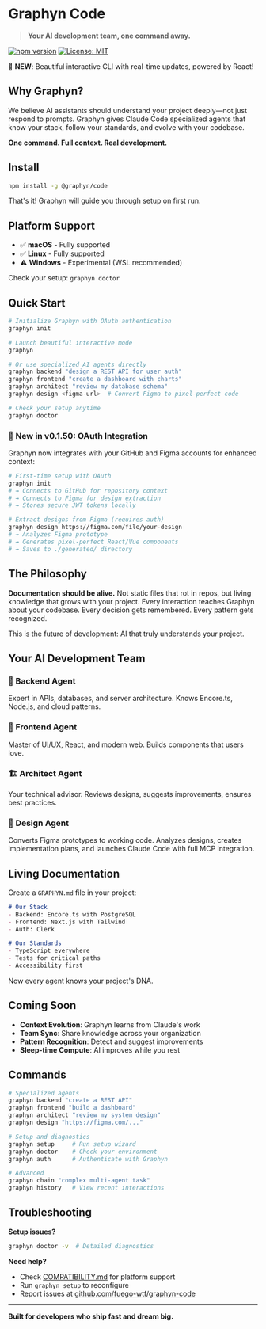 # Graphyn Code

> **Your AI development team, one command away.**

[![npm version](https://img.shields.io/npm/v/@graphyn/code.svg)](https://www.npmjs.com/package/@graphyn/code)
[![License: MIT](https://img.shields.io/badge/License-MIT-yellow.svg)](https://opensource.org/licenses/MIT)

🎨 **NEW**: Beautiful interactive CLI with real-time updates, powered by React!

## Why Graphyn?

We believe AI assistants should understand your project deeply—not just respond to prompts. Graphyn gives Claude Code specialized agents that know your stack, follow your standards, and evolve with your codebase.

**One command. Full context. Real development.**

## Install

```bash
npm install -g @graphyn/code
```

That's it! Graphyn will guide you through setup on first run.

## Platform Support

- ✅ **macOS** - Fully supported
- ✅ **Linux** - Fully supported  
- ⚠️ **Windows** - Experimental (WSL recommended)

Check your setup: `graphyn doctor`

## Quick Start

```bash
# Initialize Graphyn with OAuth authentication
graphyn init

# Launch beautiful interactive mode
graphyn

# Or use specialized AI agents directly
graphyn backend "design a REST API for user auth"
graphyn frontend "create a dashboard with charts" 
graphyn architect "review my database schema"
graphyn design <figma-url>  # Convert Figma to pixel-perfect code

# Check your setup anytime
graphyn doctor
```

### 🚀 New in v0.1.50: OAuth Integration

Graphyn now integrates with your GitHub and Figma accounts for enhanced context:

```bash
# First-time setup with OAuth
graphyn init
# → Connects to GitHub for repository context
# → Connects to Figma for design extraction
# → Stores secure JWT tokens locally

# Extract designs from Figma (requires auth)
graphyn design https://figma.com/file/your-design
# → Analyzes Figma prototype
# → Generates pixel-perfect React/Vue components
# → Saves to ./generated/ directory
```

## The Philosophy

**Documentation should be alive.** Not static files that rot in repos, but living knowledge that grows with your project. Every interaction teaches Graphyn about your codebase. Every decision gets remembered. Every pattern gets recognized.

This is the future of development: AI that truly understands your project.

## Your AI Development Team

### 🔧 Backend Agent
Expert in APIs, databases, and server architecture. Knows Encore.ts, Node.js, and cloud patterns.

### 🎨 Frontend Agent  
Master of UI/UX, React, and modern web. Builds components that users love.

### 🏗️ Architect Agent
Your technical advisor. Reviews designs, suggests improvements, ensures best practices.

### 🎨 Design Agent
Converts Figma prototypes to working code. Analyzes designs, creates implementation plans, and launches Claude Code with full MCP integration.

## Living Documentation

Create a `GRAPHYN.md` file in your project:

```markdown
# Our Stack
- Backend: Encore.ts with PostgreSQL
- Frontend: Next.js with Tailwind
- Auth: Clerk

# Our Standards
- TypeScript everywhere
- Tests for critical paths
- Accessibility first
```

Now every agent knows your project's DNA.

## Coming Soon

- **Context Evolution**: Graphyn learns from Claude's work
- **Team Sync**: Share knowledge across your organization
- **Pattern Recognition**: Detect and suggest improvements
- **Sleep-time Compute**: AI improves while you rest

## Commands

```bash
# Specialized agents
graphyn backend "create a REST API"
graphyn frontend "build a dashboard" 
graphyn architect "review my system design"
graphyn design "https://figma.com/..."

# Setup and diagnostics
graphyn setup     # Run setup wizard
graphyn doctor    # Check your environment
graphyn auth      # Authenticate with Graphyn

# Advanced
graphyn chain "complex multi-agent task"
graphyn history   # View recent interactions
```

## Troubleshooting

**Setup issues?**
```bash
graphyn doctor -v  # Detailed diagnostics
```

**Need help?**
- Check [COMPATIBILITY.md](COMPATIBILITY.md) for platform support
- Run `graphyn setup` to reconfigure
- Report issues at [github.com/fuego-wtf/graphyn-code](https://github.com/fuego-wtf/graphyn-code)

---

**Built for developers who ship fast and dream big.**